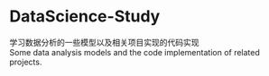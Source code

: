 # DataScience-Study
学习数据分析的一些模型以及相关项目实现的代码实现<br>
Some data analysis models and the code implementation of related projects.
